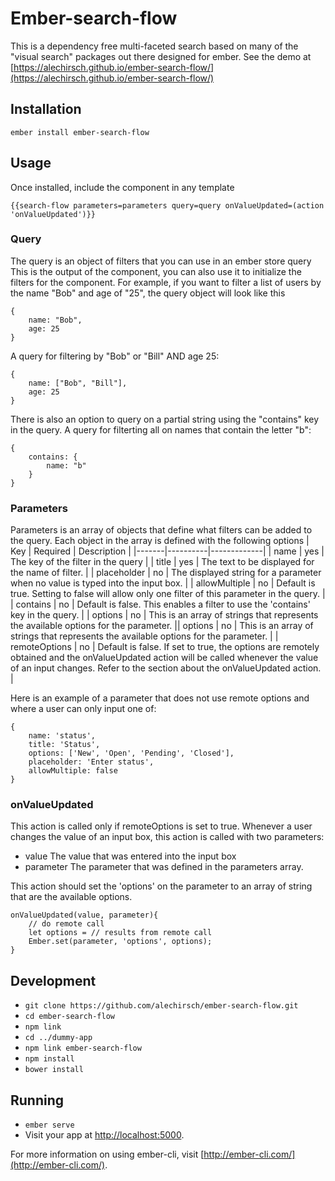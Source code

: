 # Ember-search-flow

This is a dependency free multi-faceted search based on many of the "visual search" packages out there designed for ember.
See the demo at [https://alechirsch.github.io/ember-search-flow/](https://alechirsch.github.io/ember-search-flow/)

## Installation
`ember install ember-search-flow`

## Usage
Once installed, include the component in any template
```
{{search-flow parameters=parameters query=query onValueUpdated=(action 'onValueUpdated')}}
```

### Query
The query is an object of filters that you can use in an ember store query
This is the output of the component, you can also use it to initialize the filters for the component.
For example, if you want to filter a list of users by the name "Bob" and age of "25", the query object will look like this
```
{
	name: "Bob",
	age: 25
}
```
A query for filtering by "Bob" or "Bill" AND age 25:
```
{
	name: ["Bob", "Bill"],
	age: 25
}
```

There is also an option to query on a partial string using the "contains" key in the query.
A query for filterting all on names that contain the letter "b":
```
{
	contains: {
		name: "b"
	}
}
```

### Parameters
Parameters is an array of objects that define what filters can be added to the query.
Each object in the array is defined with the following options
| Key | Required | Description |
|-------|----------|-------------|
| name | yes | The key of the filter in the query |
| title | yes | The text to be displayed for the name of filter. |
| placeholder | no | The displayed string for a parameter when no value is typed into the input box. |
| allowMultiple | no | Default is true. Setting to false will allow only one filter of this parameter in the query. |
| contains | no | Default is false. This enables a filter to use the 'contains' key in the query. |
| options | no | This is an array of strings that represents the available options for the parameter. || options | no | This is an array of strings that represents the available options for the parameter. |
| remoteOptions | no | Default is false. If set to true, the options are remotely obtained and the onValueUpdated action will be called whenever the value of an input changes. Refer to the section about the onValueUpdated action. |

Here is an example of a parameter that does not use remote options and where a user can only input one of:
```
{
	name: 'status',
	title: 'Status',
	options: ['New', 'Open', 'Pending', 'Closed'],
	placeholder: 'Enter status',
	allowMultiple: false
}
```

### onValueUpdated
This action is called only if remoteOptions is set to true. Whenever a user changes the value of an input box, this action is called with two parameters:
- value
	The value that was entered into the input box
- parameter
	The parameter that was defined in the parameters array.

This action should set the 'options' on the parameter to an array of string that are the available options.
```
onValueUpdated(value, parameter){
	// do remote call
	let options = // results from remote call
	Ember.set(parameter, 'options', options);
}
```

## Development

* `git clone https://github.com/alechirsch/ember-search-flow.git`
* `cd ember-search-flow`
* `npm link`
* `cd ../dummy-app`
* `npm link ember-search-flow`
* `npm install`
* `bower install`

## Running

* `ember serve`
* Visit your app at [http://localhost:5000](http://localhost:5000).


For more information on using ember-cli, visit [http://ember-cli.com/](http://ember-cli.com/).
